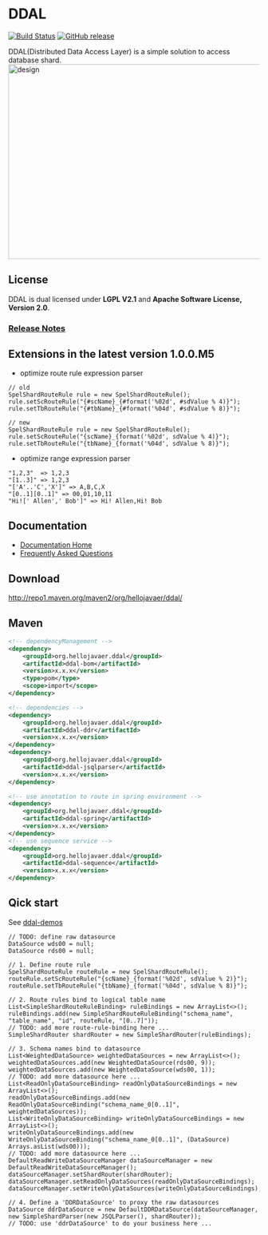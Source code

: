 # DDAL

[![Build Status](https://travis-ci.org/hellojavaer/ddal.svg?branch=master)](https://travis-ci.org/hellojavaer/ddal)
[![GitHub release](https://img.shields.io/github/release/hellojavaer/ddal.svg)](https://github.com/hellojavaer/ddal/releases)

DDAL(Distributed Data Access Layer) is a simple solution to access database shard.
<img src="https://github.com/hellojavaer/ddal/blob/master/doc/img/design_01.jpeg" width = "590" height = "390" alt="design" align=center />

## License

DDAL is dual licensed under **LGPL V2.1** and **Apache Software License, Version 2.0**.

### [Release Notes](https://github.com/hellojavaer/ddal/releases)

## Extensions in the latest version 1.0.0.M5

- optimize route rule expression parser

```
// old
SpelShardRouteRule rule = new SpelShardRouteRule();
rule.setScRouteRule("{#scName}_{#format('%02d', #sdValue % 4)}");
rule.setTbRouteRule("{#tbName}_{#format('%04d', #sdValue % 8)}");

// new
SpelShardRouteRule rule = new SpelShardRouteRule();
rule.setScRouteRule("{scName}_{format('%02d', sdValue % 4)}");
rule.setTbRouteRule("{tbName}_{format('%04d', sdValue % 8)}");
```

- optimize range expression parser

```
"1,2,3"  => 1,2,3
"[1..3]" => 1,2,3
"['A'..'C','X']" => A,B,C,X
"[0..1][0..1]" => 00,01,10,11
"Hi![' Allen',' Bob']" => Hi! Allen,Hi! Bob
```

## Documentation

- [Documentation Home](https://github.com/hellojavaer/ddal/wiki)
- [Frequently Asked Questions](https://github.com/hellojavaer/ddal/wiki/faq)


## Download

http://repo1.maven.org/maven2/org/hellojavaer/ddal/

## Maven

```xml
<!-- dependencyManagement -->
<dependency>
    <groupId>org.hellojavaer.ddal</groupId>
    <artifactId>ddal-bom</artifactId>
    <version>x.x.x</version>
    <type>pom</type>
    <scope>import</scope>
</dependency>

<!-- dependencies -->
<dependency>
    <groupId>org.hellojavaer.ddal</groupId>
    <artifactId>ddal-ddr</artifactId>
    <version>x.x.x</version>
</dependency>
<dependency>
    <groupId>org.hellojavaer.ddal</groupId>
    <artifactId>ddal-jsqlparser</artifactId>
    <version>x.x.x</version>
</dependency>

<!-- use annotation to route in spring environment -->
<dependency>
    <groupId>org.hellojavaer.ddal</groupId>
    <artifactId>ddal-spring</artifactId>
    <version>x.x.x</version>
</dependency>
<!-- use sequence service -->
<dependency>
    <groupId>org.hellojavaer.ddal</groupId>
    <artifactId>ddal-sequence</artifactId>
    <version>x.x.x</version>
</dependency>

```

## Qick start

See [ddal-demos](https://github.com/hellojavaer/ddal-demos/)
```
// TODO: define raw datasource
DataSource wds00 = null;
DataSource rds00 = null;

// 1. Define route rule
SpelShardRouteRule routeRule = new SpelShardRouteRule();
routeRule.setScRouteRule("{scName}_{format('%02d', sdValue % 2)}");
routeRule.setTbRouteRule("{tbName}_{format('%04d', sdValue % 8)}");

// 2. Route rules bind to logical table name
List<SimpleShardRouteRuleBinding> ruleBindings = new ArrayList<>();
ruleBindings.add(new SimpleShardRouteRuleBinding("schema_name", "table_name", "id", routeRule, "[0..7]"));
// TODO: add more route-rule-binding here ...
SimpleShardRouter shardRouter = new SimpleShardRouter(ruleBindings);

// 3. Schema names bind to datasource
List<WeightedDataSource> weightedDataSources = new ArrayList<>();
weightedDataSources.add(new WeightedDataSource(rds00, 9));
weightedDataSources.add(new WeightedDataSource(wds00, 1));
// TODO: add more datasource here ...
List<ReadOnlyDataSourceBinding> readOnlyDataSourceBindings = new ArrayList<>();
readOnlyDataSourceBindings.add(new ReadOnlyDataSourceBinding("schema_name_0[0..1]", weightedDataSources));
List<WriteOnlyDataSourceBinding> writeOnlyDataSourceBindings = new ArrayList<>();
writeOnlyDataSourceBindings.add(new WriteOnlyDataSourceBinding("schema_name_0[0..1]", (DataSource) Arrays.asList(wds00)));
// TODO: add more datasource here ...
DefaultReadWriteDataSourceManager dataSourceManager = new DefaultReadWriteDataSourceManager();
dataSourceManager.setShardRouter(shardRouter);
dataSourceManager.setReadOnlyDataSources(readOnlyDataSourceBindings);
dataSourceManager.setWriteOnlyDataSources(writeOnlyDataSourceBindings);

// 4. Define a 'DDRDataSource' to proxy the raw datasources
DataSource ddrDataSource = new DefaultDDRDataSource(dataSourceManager, new SimpleShardParser(new JSQLParser(), shardRouter));
// TODO: use 'ddrDataSource' to do your business here ...
```

